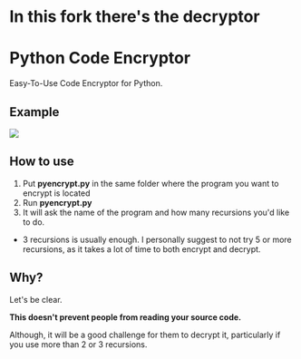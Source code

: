 # In this fork there's the decryptor


# Python Code Encryptor
Easy-To-Use Code Encryptor for Python.

## Example
![](https://i.imgur.com/4penfXw.gif)

## How to use
1. Put **pyencrypt.py** in the same folder where the program you want to encrypt is located 
2. Run **pyencrypt.py**
3. It will ask the name of the program and how many recursions you'd like to do.
- 3 recursions is usually enough. I personally suggest to not try 5 or more recursions, as it takes a lot of time to both encrypt and decrypt.

## Why?
Let's be clear. 

**This doesn't prevent people from reading your source code.**

Although, it will be a good challenge for them to decrypt it, particularly if you use more than 2 or 3 recursions.
